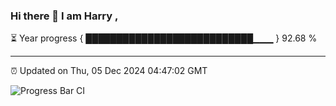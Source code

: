 ### Hi there 👋 I am Harry , 

⏳ Year progress { ███████████████████████████▁▁▁ } 92.68 %

---

⏰ Updated on Thu, 05 Dec 2024 04:47:02 GMT

![Progress Bar CI](https://github.com/duykhang68/duykhang68/workflows/Progress%20Bar%20CI/badge.svg)
